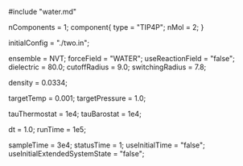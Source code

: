 #include "water.md"

nComponents = 1;
component{
  type = "TIP4P";
  nMol = 2;
}

initialConfig = "./two.in";


ensemble = NVT;
forceField = "WATER";
useReactionField = "false";
dielectric = 80.0;
cutoffRadius = 9.0;
switchingRadius = 7.8;

density = 0.0334;

targetTemp = 0.001;
targetPressure = 1.0;

tauThermostat = 1e4;
tauBarostat = 1e4;

dt = 1.0;
runTime = 1e5;

sampleTime = 3e4;
statusTime = 1;
useInitialTime = "false";
useInitialExtendedSystemState = "false";
